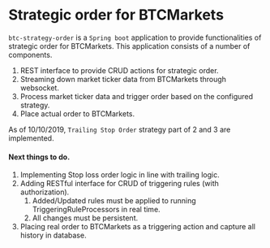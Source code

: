 # Strategic order for BTCMarkets

`btc-strategy-order` is a `Spring boot` application to provide functionalities of strategic order for BTCMarkets.
This application consists of a number of components.

1. REST interface to provide CRUD actions for strategic order.
2. Streaming down market ticker data from BTCMarkets through websocket.
3. Process market ticker data and trigger order based on the configured strategy.
4. Place actual order to BTCMarkets.

As of 10/10/2019, `Trailing Stop Order` strategy part of 2 and 3 are implemented.

#### Next things to do.

1. Implementing Stop loss order logic in line with trailing logic.
2. Adding RESTful interface for CRUD of triggering rules (with authorization).
   1. Added/Updated rules must be applied to running TriggeringRuleProcessors in real time.
   2. All changes must be persistent.
3. Placing real order to BTCMarkets as a triggering action and capture all history in database.
